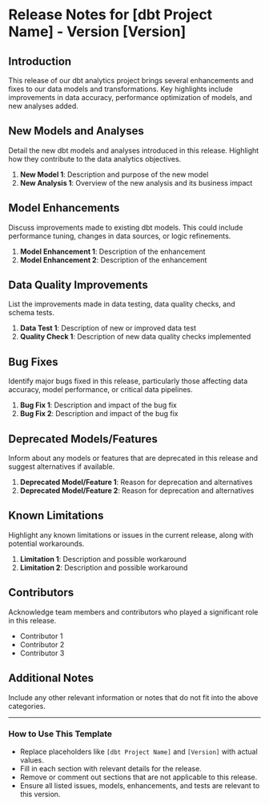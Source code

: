 # Release Notes for [dbt Project Name] - Version [Version]

## Introduction
This release of our dbt analytics project brings several enhancements and fixes to our data models and transformations. Key highlights include improvements in data accuracy, performance optimization of models, and new analyses added.

## New Models and Analyses
Detail the new dbt models and analyses introduced in this release. Highlight how they contribute to the data analytics objectives.

1. **New Model 1**: Description and purpose of the new model
2. **New Analysis 1**: Overview of the new analysis and its business impact

## Model Enhancements
Discuss improvements made to existing dbt models. This could include performance tuning, changes in data sources, or logic refinements.

1. **Model Enhancement 1**: Description of the enhancement
2. **Model Enhancement 2**: Description of the enhancement

## Data Quality Improvements
List the improvements made in data testing, data quality checks, and schema tests.

1. **Data Test 1**: Description of new or improved data test
2. **Quality Check 1**: Description of new data quality checks implemented

## Bug Fixes
Identify major bugs fixed in this release, particularly those affecting data accuracy, model performance, or critical data pipelines.

1. **Bug Fix 1**: Description and impact of the bug fix
2. **Bug Fix 2**: Description and impact of the bug fix

## Deprecated Models/Features
Inform about any models or features that are deprecated in this release and suggest alternatives if available.

1. **Deprecated Model/Feature 1**: Reason for deprecation and alternatives
2. **Deprecated Model/Feature 2**: Reason for deprecation and alternatives

## Known Limitations
Highlight any known limitations or issues in the current release, along with potential workarounds.

1. **Limitation 1**: Description and possible workaround
2. **Limitation 2**: Description and possible workaround

## Contributors
Acknowledge team members and contributors who played a significant role in this release.

- Contributor 1
- Contributor 2
- Contributor 3

## Additional Notes
Include any other relevant information or notes that do not fit into the above categories.

---

### How to Use This Template
- Replace placeholders like `[dbt Project Name]` and `[Version]` with actual values.
- Fill in each section with relevant details for the release.
- Remove or comment out sections that are not applicable to this release.
- Ensure all listed issues, models, enhancements, and tests are relevant to this version.
